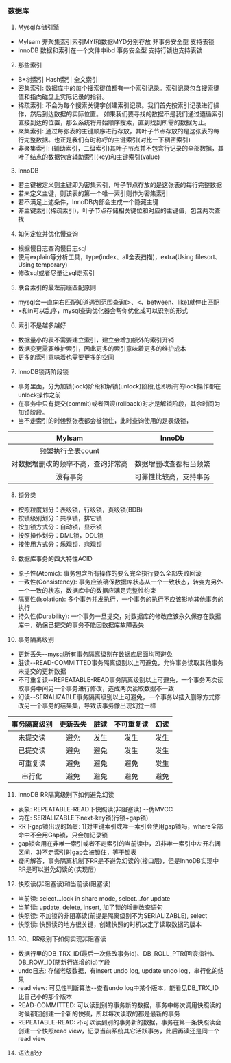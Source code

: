 ### 数据库
1. Mysql存储引擎
- MyIsam  非聚集索引索引MYI和数据MYD分别存放  非事务安全型  支持表锁 
- InnoDB  数据和索引在一个文件中ibd   事务安全型   支持行锁也支持表锁

2. 那些索引
- B+树索引 Hash索引 全文索引
- 密集索引: 数据库中的每个搜索键值都有一个索引记录。索引记录包含搜索键值和指向磁盘上实际记录的指针。
- 稀疏索引: 不会为每个搜索关键字创建索引记录。我们首先按索引记录进行操作，然后到达数据的实际位置。
           如果我们要寻找的数据不是我们通过遵循索引直接到达的位置，那么系统将开始顺序搜索，直到找到所需的数据为止。
- 聚集索引: 通过每张表的主键顺序进行存放，其叶子节点存放的是这张表的每行完整数据。也正是我们有时称呼的主键索引(对比一下稠密索引)
- 非聚集索引: (辅助索引，二级索引)其叶子节点并不包含行记录的全部数据，其叶子结点的数据包含辅助索引(key)和主键索引(value)

3. InnoDB
- 若主键被定义则主键即为密集索引，叶子节点存放的是这张表的每行完整数据
- 若未定义主键，则该表的第一个唯一索引则作为密集索引
- 若不满足上述条件，InnoDB内部会生成一个隐藏主键
- 非主键索引(稀疏索引)，叶子节点存储相关键位和对应的主键值，包含两次查找
 
4. 如何定位并优化慢查询
- 根据慢日志查询慢日志sql
- 使用explain等分析工具，type(index、all全表扫描)，extra(Using filesort、Using temporary)
- 修改sql或者尽量让sql走索引 

5. 联合索引的最左前缀匹配原则
- mysql会一直向右匹配知道遇到范围查询(>、<、between、like)就停止匹配
- =和in可以乱序，mysql查询优化器会帮你优化成可以识别的形式

6. 索引不是越多越好
- 数据量小的表不需要建立索引，建立会增加额外的索引开销
- 数据变更需要维护索引，因此更多的索引意味着更多的维护成本
- 更多的索引意味着也需要更多的空间

7. InnoDB锁两阶段锁
- 事务里面，分为加锁(lock)阶段和解锁(unlock)阶段,也即所有的lock操作都在unlock操作之前
- 在事务中只有提交(commit)或者回滚(rollback)时才是解锁阶段，其余时间为加锁阶段。
- 当不走索引的时候整张表都会被锁住，此时查询使用的是表级锁，


|MyIsam|InnoDb|
|:---:|:---:|
|频繁执行全表count||
|对数据增删改的频率不高，查询非常高|数据增删改查都相当频繁|
|没有事务|可靠性比较高，支持事务|

8. 锁分类
- 按照粒度划分：表级锁，行级锁，页级锁(BDB)
- 按锁级别划分：共享锁，排它锁
- 按加锁方式分：自动锁，显示锁
- 按照操作划分：DML锁，DDL锁
- 按使用方式分：乐观锁，悲观锁

9. 数据库事务的四大特性ACID
- 原子性(Atomic): 事务包含所有操作的要么完全执行要么全部失败回滚
- 一致性(Consistency): 事务应该确保数据库状态从一个一致状态，转变为另外一个一致的状态，数据库中的数据应满足完整性约束
- 隔离性(Isolation): 多个事务并发执行，一个事务的执行不应该影响其他事务的执行
- 持久性(Durability): 一个事务一旦提交，对数据库的修改应该永久保存在数据库中，确保已提交的事务不能因数据库故障丢失

10. 事务隔离级别
- 更新丢失--mysql所有事务隔离级别在数据库层面均可避免
- 脏读--READ-COMMITTED事务隔离级别以上可避免，允许事务读取其他事务未提交的更新数据
- 不可重复读--REPEATABLE-READ事务隔离级别以上可避免，一个事务两次读取事务中间另一个事务进行修改，造成两次读取数据不一致
- 幻读--SERIALIZABLE事务隔离级别以上可避免，一个事务以插入删除方式修改另一个事务的结果集，导致该事务像出现幻觉一样

|事务隔离级别|更新丢失|脏读|不可重复读|幻读|
|:---:|:---:|:---:|:---:|:---:|
|未提交读|避免|发生|发生|发生|
|已提交读|避免|避免|发生|发生|
|可重复读|避免|避免|避免|发生|
|串行化|避免|避免|避免|避免|

11. InnoDB RR隔离级别下如何避免幻读
- 表象: REPEATABLE-READ下快照读(非阻塞读) --伪MVCC
- 内在: SERIALIZABLE下next-key锁(行锁+gap锁)
- RR下gap锁出现的场景: 1)对主键索引或唯一索引会使用gap锁吗，where全部命中不会用Gap锁，只会加记录锁
- gap锁会用在非唯一索引或者不走索引的当前读中，2)非唯一索引中左开右闭区间，3)不走索引时gap会被锁住，等于锁表
- 疑问解答，事务隔离机制下RR是不避免幻读的(接口层)，但是InnoDB实现中RR是可以避免幻读的(实现层)

12. 快照读(非阻塞读)和当前读(阻塞读)
- 当前读: select...lock in share mode, select...for update
- 当前读: update, delete, insert, 加了锁的增删改查语句
- 快照读: 不加锁的非阻塞读(前提是隔离级别不为SERIALIZABLE), select
- 快照读: 快照读的地方很关键，创建快照的时机决定了读取数据的版本

13. RC、RR级别下如何实现非阻塞读
- 数据行里的DB_TRX_ID(最后一次修改事务id)、DB_ROLL_PTR(回滚指针)、DB_ROW_ID(随新行递增的id)字段
- undo日志: 存储老版数据，有insert undo log, update undo log，串行化的结果
- read view: 可见性判断算法--查看undo log中某个版本，能看见DB_TRX_ID比自己小的那个版本
- READ-COMMITTED: 可以读到别的事务新的数据，事务中每次调用快照读的时候都回创建一个新的快照，所以每次读取的都是最新的事务
- REPEATABLE-READ: 不可以读到别的事务新的数据，事务在第一条快照读会创建一个快照read view，记录当前系统其它活跃事务，此后再读还是同一个read view

14. 语法部分
 